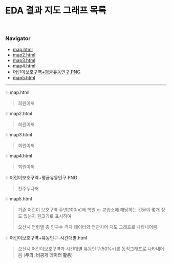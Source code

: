 # EDA 결과 지도 그래프 목록
​	

### Navigator

- [map.html](#map)
- [map2.html](#map2)
- [map3.html](#map3)
- [map4.html](#map4)
- [어린이보호구역+평균유동인구.PNG](#cjlee1)
- [map5.html](#map5)





---

:bulb: map.html <a idx="map"></a>

> 희원이꺼

:bulb: map2.html <a idx="map2"></a>

> 희원이꺼

:bulb: map3.html <a idx="map3"></a>

> 희원이꺼

:bulb: map4.html <a idx="map4"></a>

> 희원이꺼

:bulb: 어린이보호구역+평균유동인구.PNG <a idx="cjlee1"></a>

> 찬주누나꺼

:bulb: map5.html <a idx="map5"></a>

> 기존 어린이 보호구역 주변(100m)에 학원 or 교습소에 해당하는 건물이 몇개 정도 있는지 원크기로 표시하여
>
> 오산시 연령별 총 인구수 격자 데이터와 연관지어 지도 그래프로 나타내어봄

:bulb: 어린이보호구역+유동인구-시간대별.html <a idx="cjlee1"></a>

> 오산시 어린이보호구역과 시간대별 유동인구(50%>)를 동적그래프로 나타내어봄 (**주의: 비공개 데이터 활용**)
